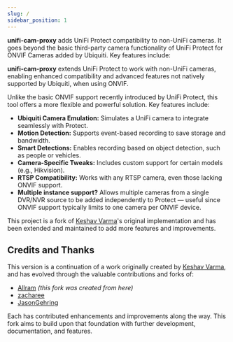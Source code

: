 ```yaml
---
slug: /
sidebar_position: 1
---
```


**unifi-cam-proxy** adds UniFi Protect compatibility to non-UniFi cameras. It goes beyond the basic third-party camera functionality of UniFi Protect for ONVIF Cameras added by Ubiquiti. Key features include:

**unifi-cam-proxy** extends UniFi Protect to work with non-UniFi cameras, enabling enhanced compatibility and advanced features not natively supported by Ubiquiti, when using ONVIF.

Unlike the basic ONVIF support recently introduced by UniFi Protect, this tool offers a more flexible and powerful solution. Key features include:


- **Ubiquiti Camera Emulation:** Simulates a UniFi camera to integrate seamlessly with Protect.
- **Motion Detection:** Supports event-based recording to save storage and bandwidth.
- **Smart Detections:** Enables recording based on object detection, such as people or vehicles.
- **Camera-Specific Tweaks:** Includes custom support for certain models (e.g., Hikvision).
- **RTSP Compatibility:** Works with any RTSP camera, even those lacking ONVIF support.
- **Multiple instance support?** Allows multiple cameras from a single DVR/NVR source to be added independently to Protect — useful since ONVIF support typically limits to one camera per ONVIF device.

This project is a fork of [Keshav Varma](https://github.com/keshavdv/unifi-cam-proxy)'s original implementation and has been extended and maintained to add more features and improvements.

## Credits and Thanks

This version is a continuation of a work originally created by [Keshav Varma](https://github.com/keshavdv/unifi-cam-proxy), and has evolved through the valuable contributions and forks of:

- [Allram](https://github.com/Allram/unifi-cam-proxy) *(this fork was created from here)*
- [zacharee](https://github.com/zacharee/unifi-cam-proxy)
- [JasonGehring](https://github.com/JasonGehring/unifi-cam-proxy)

Each has contributed enhancements and improvements along the way. This fork aims to build upon that foundation with further development, documentation, and features.
